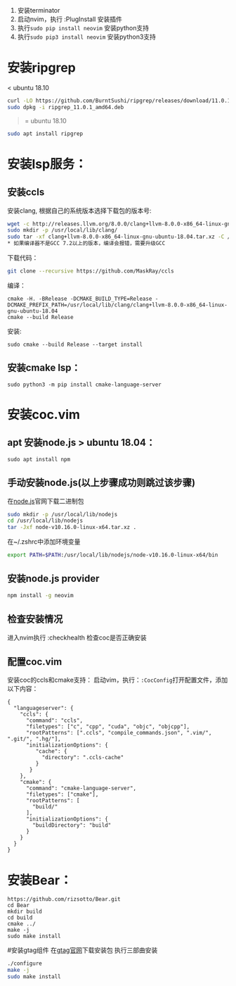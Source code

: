 1. 安装terminator
1. 启动nvim，执行 :PlugInstall 安装插件
1. 执行`sudo pip install neovim` 安装python支持
1. 执行`sudo pip3 install neovim` 安装python3支持

# 安装ripgrep
\< ubuntu 18.10

```bash
curl -LO https://github.com/BurntSushi/ripgrep/releases/download/11.0.1/ripgrep_11.0.1_amd64.deb
sudo dpkg -i ripgrep_11.0.1_amd64.deb
```

>= ubuntu 18.10

```bash
sudo apt install ripgrep
```

# 安装lsp服务：


## 安装ccls
安装clang, 根据自己的系统版本选择下载包的版本号:
```bash
wget -c http://releases.llvm.org/8.0.0/clang+llvm-8.0.0-x86_64-linux-gnu-ubuntu-18.04.tar.xz
sudo mkdir -p /usr/local/lib/clang/
sudo tar -xf clang+llvm-8.0.0-x86_64-linux-gnu-ubuntu-18.04.tar.xz -C /usr/local/lib/clang
* 如果编译器不是GCC 7.2以上的版本，编译会报错，需要升级GCC
```
下载代码：
```bash
git clone --recursive https://github.com/MaskRay/ccls
```

编译：
```
cmake -H. -BRelease -DCMAKE_BUILD_TYPE=Release -DCMAKE_PREFIX_PATH=/usr/local/lib/clang/clang+llvm-8.0.0-x86_64-linux-gnu-ubuntu-18.04
cmake --build Release
```
安装:
```
sudo cmake --build Release --target install
```

## 安装cmake lsp：
```
sudo python3 -m pip install cmake-language-server
```

# 安装coc.vim

## apt 安装node.js > ubuntu 18.04：
```
sudo apt install npm
```

## 手动安装node.js(以上步骤成功则跳过该步骤)

在[node.js](https://nodejs.org/zh-cn/download/)官网下载二进制包

```bash
sudo mkdir -p /usr/local/lib/nodejs
cd /usr/local/lib/nodejs
tar -Jxf node-v10.16.0-linux-x64.tar.xz .
```

在~/.zshrc中添加环境变量

```bash
export PATH=$PATH:/usr/local/lib/nodejs/node-v10.16.0-linux-x64/bin
```

## 安装node.js provider

```bash
npm install -g neovim
```

## 检查安装情况

进入nvim执行 :checkhealth 检查coc是否正确安装

## 配置coc.vim

安装coc的ccls和cmake支持：
启动vim，执行：`:CocConfig`打开配置文件，添加以下内容：
```
{
  "languageserver": {
    "ccls": {
      "command": "ccls",
      "filetypes": ["c", "cpp", "cuda", "objc", "objcpp"],
      "rootPatterns": [".ccls", "compile_commands.json", ".vim/", ".git/", ".hg/"],
      "initializationOptions": {
         "cache": {
           "directory": ".ccls-cache"
         }
       }
    },
    "cmake": {
      "command": "cmake-language-server",
      "filetypes": ["cmake"],
      "rootPatterns": [
        "build/"
      ],
      "initializationOptions": {
        "buildDirectory": "build"
      }
    }
  }
}
```

# 安装Bear：
```
https://github.com/rizsotto/Bear.git
cd Bear
mkdir build
cd build
cmake ../
make -j
sudo make install
```

#安装gtag组件
在[gtag官网](https://www.gnu.org/software/global/download.html)下载安装包
执行三部曲安装
```bash
./configure
make -j
sudo make install
```

